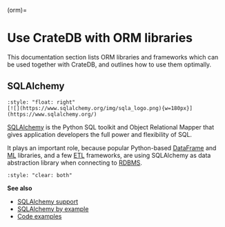 (orm)=
# Use CrateDB with ORM libraries

This documentation section lists ORM libraries and frameworks which can
be used together with CrateDB, and outlines how to use them optimally.


## SQLAlchemy

```{div}
:style: "float: right"
[![](https://www.sqlalchemy.org/img/sqla_logo.png){w=180px}](https://www.sqlalchemy.org/)
```

[SQLAlchemy] is the Python SQL toolkit and Object Relational Mapper that
gives application developers the full power and flexibility of SQL.

It plays an important role, because popular Python-based [DataFrame](df.md)
and [ML](../integrate/ml.md) libraries, and a few [ETL](../integrate/etl.md)
frameworks, are using SQLAlchemy as data abstraction library when connecting to
[RDBMS].

```{div}
:style: "clear: both"
```

**See also**
- [SQLAlchemy support]
- [SQLAlchemy by example]
- [Code examples]



[Code examples]: https://github.com/crate/cratedb-examples/tree/main/by-language/python-sqlalchemy
[RDBMS]: https://en.wikipedia.org/wiki/RDBMS
[SQLAlchemy]: https://www.sqlalchemy.org/
[SQLAlchemy by example]: https://cratedb.com/docs/python/en/latest/by-example/index.html#sqlalchemy-by-example
[SQLAlchemy support]: https://cratedb.com/docs/python/en/latest/sqlalchemy.html
